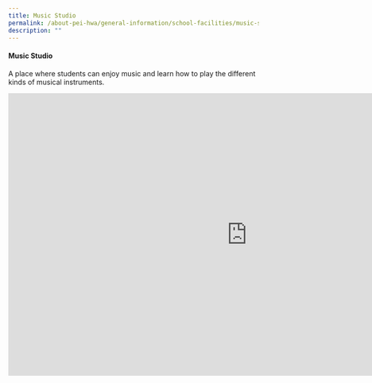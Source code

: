 ```yaml
---
title: Music Studio
permalink: /about-pei-hwa/general-information/school-facilities/music-studio/
description: ""
---
```

#### Music Studio

A place where students can enjoy music and learn how to play the different kinds of musical instruments.

<iframe allowfullscreen="true" height="569" width="960" frameborder="0" src="https://docs.google.com/presentation/d/e/2PACX-1vT7auBvjUJuhRhO_6whVIE5YssP4iJTaZUQxD3VtIgi8-OtwTPjboDGSP_GafVQmuZhN1ivi91ZvAT-/embed?start=true&amp;loop=true&amp;delayms=3000"></iframe>

